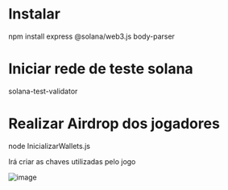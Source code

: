 # Instalar 
  npm install express @solana/web3.js body-parser

# Iniciar rede de teste solana
  solana-test-validator

# Realizar Airdrop dos jogadores
  node InicializarWallets.js

Irá criar as chaves utilizadas pelo jogo

![image](https://github.com/user-attachments/assets/1b64bef2-5436-46e7-bf93-bdd4a77d6489)
